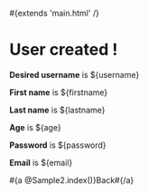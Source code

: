 \#{extends 'main.html' /}

# User created !

**Desired username** is ${username}

**First name** is ${firstname}

**Last name** is ${lastname}

**Age** is ${age}

**Password** is ${password}

**Email** is ${email}

\#{a @Sample2.index()}Back\#{/a}
